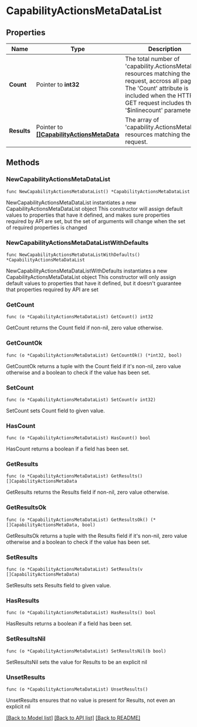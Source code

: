 # CapabilityActionsMetaDataList

## Properties

Name | Type | Description | Notes
------------ | ------------- | ------------- | -------------
**Count** | Pointer to **int32** | The total number of &#39;capability.ActionsMetaData&#39; resources matching the request, accross all pages. The &#39;Count&#39; attribute is included when the HTTP GET request includes the &#39;$inlinecount&#39; parameter. | [optional] 
**Results** | Pointer to [**[]CapabilityActionsMetaData**](CapabilityActionsMetaData.md) | The array of &#39;capability.ActionsMetaData&#39; resources matching the request. | [optional] 

## Methods

### NewCapabilityActionsMetaDataList

`func NewCapabilityActionsMetaDataList() *CapabilityActionsMetaDataList`

NewCapabilityActionsMetaDataList instantiates a new CapabilityActionsMetaDataList object
This constructor will assign default values to properties that have it defined,
and makes sure properties required by API are set, but the set of arguments
will change when the set of required properties is changed

### NewCapabilityActionsMetaDataListWithDefaults

`func NewCapabilityActionsMetaDataListWithDefaults() *CapabilityActionsMetaDataList`

NewCapabilityActionsMetaDataListWithDefaults instantiates a new CapabilityActionsMetaDataList object
This constructor will only assign default values to properties that have it defined,
but it doesn't guarantee that properties required by API are set

### GetCount

`func (o *CapabilityActionsMetaDataList) GetCount() int32`

GetCount returns the Count field if non-nil, zero value otherwise.

### GetCountOk

`func (o *CapabilityActionsMetaDataList) GetCountOk() (*int32, bool)`

GetCountOk returns a tuple with the Count field if it's non-nil, zero value otherwise
and a boolean to check if the value has been set.

### SetCount

`func (o *CapabilityActionsMetaDataList) SetCount(v int32)`

SetCount sets Count field to given value.

### HasCount

`func (o *CapabilityActionsMetaDataList) HasCount() bool`

HasCount returns a boolean if a field has been set.

### GetResults

`func (o *CapabilityActionsMetaDataList) GetResults() []CapabilityActionsMetaData`

GetResults returns the Results field if non-nil, zero value otherwise.

### GetResultsOk

`func (o *CapabilityActionsMetaDataList) GetResultsOk() (*[]CapabilityActionsMetaData, bool)`

GetResultsOk returns a tuple with the Results field if it's non-nil, zero value otherwise
and a boolean to check if the value has been set.

### SetResults

`func (o *CapabilityActionsMetaDataList) SetResults(v []CapabilityActionsMetaData)`

SetResults sets Results field to given value.

### HasResults

`func (o *CapabilityActionsMetaDataList) HasResults() bool`

HasResults returns a boolean if a field has been set.

### SetResultsNil

`func (o *CapabilityActionsMetaDataList) SetResultsNil(b bool)`

 SetResultsNil sets the value for Results to be an explicit nil

### UnsetResults
`func (o *CapabilityActionsMetaDataList) UnsetResults()`

UnsetResults ensures that no value is present for Results, not even an explicit nil

[[Back to Model list]](../README.md#documentation-for-models) [[Back to API list]](../README.md#documentation-for-api-endpoints) [[Back to README]](../README.md)


